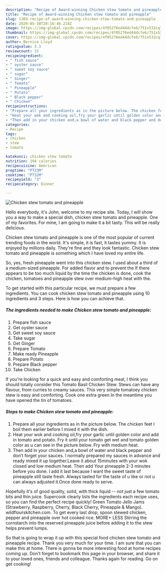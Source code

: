 ```yaml
---
description: "Recipe of Award-winning Chicken stew tomato and pineapple"
title: "Recipe of Award-winning Chicken stew tomato and pineapple"
slug: 1369-recipe-of-award-winning-chicken-stew-tomato-and-pineapple
date: 2020-05-30T20:16:48.218Z
image: https://img-global.cpcdn.com/recipes/4f05276ed44dcfe6/751x532cq70/chicken-stew-tomato-and-pineapple-recipe-main-photo.jpg
thumbnail: https://img-global.cpcdn.com/recipes/4f05276ed44dcfe6/751x532cq70/chicken-stew-tomato-and-pineapple-recipe-main-photo.jpg
cover: https://img-global.cpcdn.com/recipes/4f05276ed44dcfe6/751x532cq70/chicken-stew-tomato-and-pineapple-recipe-main-photo.jpg
author: Bernice Lloyd
ratingvalue: 3.3
reviewcount: 15
recipeingredient:
- " fish sauce"
- " oyster sauce"
- " sweet soy sauce"
- " sugar"
- " Ginger"
- " Tomato"
- " Pineapple"
- " Potato"
- " Black pepper"
- " Chicken"
recipeinstructions:
- "Prepare all your ingredients as in the picture below. The chicken feet I boil them earlier before I mixed it with the dish."
- "Heat your wok and cooking oil,fry your garlic until golden color and add in tomato and potato. Fry it until your tomato get wet and tomato golden color as u can see in the picture below. Fry with medium heat."
- "Then add in your chicken and,a bowl of water and black pepper and don’t forget your sauces. I normally prepared my sauces in advance and ready mixed it up together.Leave it about 15minutes with your wok closed and low medium heat. Then add Your pineapple 2-3 minutes before you done. I add it last because I want the sweet taste of pineapple still taste fresh. Always tasted for the taste of u like or not u can always adjusted it.Once done ready to serve."
categories:
- Recipe
tags:
- chicken
- stew
- tomato

katakunci: chicken stew tomato 
nutrition: 194 calories
recipecuisine: American
preptime: "PT23M"
cooktime: "PT32M"
recipeyield: "3"
recipecategory: Dinner

---
```



![Chicken stew tomato and pineapple](https://img-global.cpcdn.com/recipes/4f05276ed44dcfe6/751x532cq70/chicken-stew-tomato-and-pineapple-recipe-main-photo.jpg)

Hello everybody, it's John, welcome to my recipe site. Today, I will show you a way to make a special dish, chicken stew tomato and pineapple. One of my favorites. For mine, I am going to make it a bit tasty. This will be really delicious.

Chicken stew tomato and pineapple is one of the most popular of current trending foods in the world. It's simple, it is fast, it tastes yummy. It is enjoyed by millions daily. They're fine and they look fantastic. Chicken stew tomato and pineapple is something which I have loved my entire life.

So, yes, fresh pineapple went into this chicken stew. I used about a third of a medium-sized pineapple. For added flavor and to prevent the If there appears to be too much liquid by the time the chicken is done, cook the chicken, tomatoes and pineapple stew over medium-high heat with the.


To get started with this particular recipe, we must prepare a few ingredients. You can cook chicken stew tomato and pineapple using 10 ingredients and 3 steps. Here is how you can achieve that.

<!--inarticleads1-->

##### The ingredients needed to make Chicken stew tomato and pineapple:

1. Prepare  fish sauce
1. Get  oyster sauce
1. Get  sweet soy sauce
1. Take  sugar
1. Get  Ginger
1. Prepare  Tomato
1. Make ready  Pineapple
1. Prepare  Potato
1. Prepare  Black pepper
1. Take  Chicken


If you&#39;re looking for a quick and easy and comforting meal, I think you should totally consider this Tomato Basil Chicken Stew. Stews can have any flavour, from curries to creamy sauces. This very simple tomatoey chicken stew is easy and comforting. Cook one extra green In the meantime you have opened the tin of tomatoes. 

<!--inarticleads2-->

##### Steps to make Chicken stew tomato and pineapple:

1. Prepare all your ingredients as in the picture below. The chicken feet I boil them earlier before I mixed it with the dish.
1. Heat your wok and cooking oil,fry your garlic until golden color and add in tomato and potato. Fry it until your tomato get wet and tomato golden color as u can see in the picture below. Fry with medium heat.
1. Then add in your chicken and,a bowl of water and black pepper and don’t forget your sauces. I normally prepared my sauces in advance and ready mixed it up together.Leave it about 15minutes with your wok closed and low medium heat. Then add Your pineapple 2-3 minutes before you done. I add it last because I want the sweet taste of pineapple still taste fresh. Always tasted for the taste of u like or not u can always adjusted it.Once done ready to serve.


Hopefully it&#39;s of good quality, solid, with thick liquid -- not just a few tomato bits and thin juice. Supercook clearly lists the ingredients each recipe uses, so you can find the perfect recipe quickly! Green Tomato Jello Jams (Strawberry, Raspberry, Cherry, Black Cherry, Pineapple &amp; Mango). wildflourskitchen.com. To get every last drop, spoon stewed chicken, pepper and pineapple over hot cooked rice. MORE+ LESS Stirring the cornstarch into the reserved pineapple juice before adding it to the stew helps prevent lumps. 

So that is going to wrap it up with this special food chicken stew tomato and pineapple recipe. Thank you very much for your time. I am sure that you can make this at home. There is gonna be more interesting food at home recipes coming up. Don't forget to bookmark this page in your browser, and share it to your loved ones, friends and colleague. Thanks again for reading. Go on get cooking!
